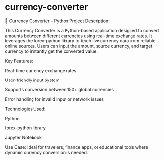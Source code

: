 # currency-converter
💱 Currency Converter – Python Project
Description:

This Currency Converter is a Python-based application designed to convert amounts between different currencies using real-time exchange rates. It leverages the forex-python library to fetch live currency data from reliable online sources. Users can input the amount, source currency, and target currency to instantly get the converted value.

Key Features:

Real-time currency exchange rates

User-friendly input system

Supports conversion between 150+ global currencies

Error handling for invalid input or network issues

Technologies Used:

Python

forex-python library

Jupyter Notebook

Use Case:
Ideal for travelers, finance apps, or educational tools where dynamic currency conversion is needed.
